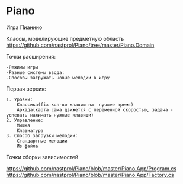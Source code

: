 # Piano
Игра Пианино

Классы, моделирующие предметную область https://github.com/nastprol/Piano/tree/master/Piano.Domain

Точки расширения:

	-Режимы игры 
	-Разные системы ввода: 
	-Способы загружать новые мелодии в игру

Первая версия:

	1. Уровни:
		Классика(fix кол-во клавиш на  лучшее время)	
		Аркада(карта сама движется с переменной скоростью, задача - успевать нажимать нужные клавиши)		
	2. Управление:
		Мышка
		Клавиатура
	3. Способ загрузки мелодии:
		Cтандартные мелодии
		Из файла
		
Точки сборки зависимостей 

https://github.com/nastprol/Piano/blob/master/Piano.App/Program.cs
https://github.com/nastprol/Piano/blob/master/Piano.App/Factory.cs

